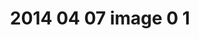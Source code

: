 ---
layout: blog
title: 2014 04 07 image 0 1
category: blog
lat: 47.603
lng: -122.30841
altitude: 93.25
image: https://s3-us-west-2.amazonaws.com/worldcup14/2014-04-07 21:46:32 PDT.jpg
observation: 20140407214632PDT
---